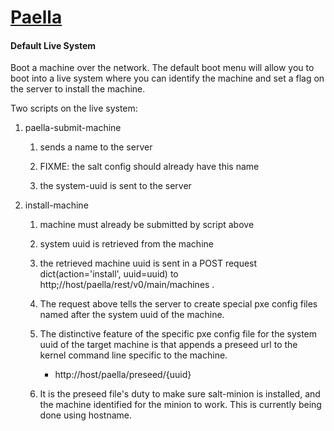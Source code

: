 # [Paella](#)

#### Default Live System

Boot a machine over the network.  The default boot menu will allow you to 
boot into a live system where you can identify the machine and set a flag 
on the server to install the machine.

Two scripts on the live system:

1. paella-submit-machine <name>
   
   1. sends a name to the server
   
   2. FIXME: the salt config should already have this name
   
   3. the system-uuid is sent to the server
   

2. install-machine
   
   1. machine must already be submitted by script above
   
   2. system uuid is retrieved from the machine
   
   4. the retrieved machine uuid is sent 
   in a POST request dict(action='install', uuid=uuid) to
   http;//host/paella/rest/v0/main/machines .
   
   5. The request above tells the server to create special pxe config 
   files named after the system uuid of the machine.
   
   6. The distinctive feature of the specific pxe config file for the
   system uuid of the target machine is that appends a preseed 
   url to the kernel command line specific to the machine.
   
	   - http://host/paella/preseed/{uuid}
	   
   7. It is the preseed file's duty to make sure salt-minion is installed,
   and the machine identified for the minion to work.  This is currently being 
   done using hostname.

